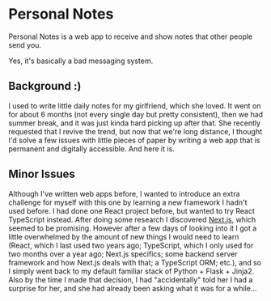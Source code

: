 # Personal Notes

Personal Notes is a web app to receive and show notes that other people send
you.

Yes, it's basically a bad messaging system.

## Background :)

I used to write little daily notes for my girlfriend, which she loved. It went
on for about 6 months (not every single day but pretty consistent), then we had
summer break, and it was just kinda hard picking up after that. She recently
requested that I revive the trend, but now that we're long distance, I thought
I'd solve a few issues with little pieces of paper by writing a web app that is
permanent and digitally accessible. And here it is.

## Minor Issues

Although I've written web apps before, I wanted to introduce an extra challenge
for myself with this one by learning a new framework I hadn't used before. I had
done one React project before, but wanted to try React TypeScript instead. After
doing some research I discovered [Next.js](https://nextjs.org/), which seemed to
be promising. However after a few days of looking into it I got a little
overwhelmed by the amount of new things I would need to learn (React, which I
last used two years ago; TypeScript, which I only used for two months over a
year ago; Next.js specifics; some backend server framework and how Next.js deals
with that; a TypeScript ORM; etc.), and so I simply went back to my default
familiar stack of Python + Flask + Jinja2. Also by the time I made that
decision, I had "accidentally" told her I had a surprise for her, and she had
already been asking what it was for a while...
